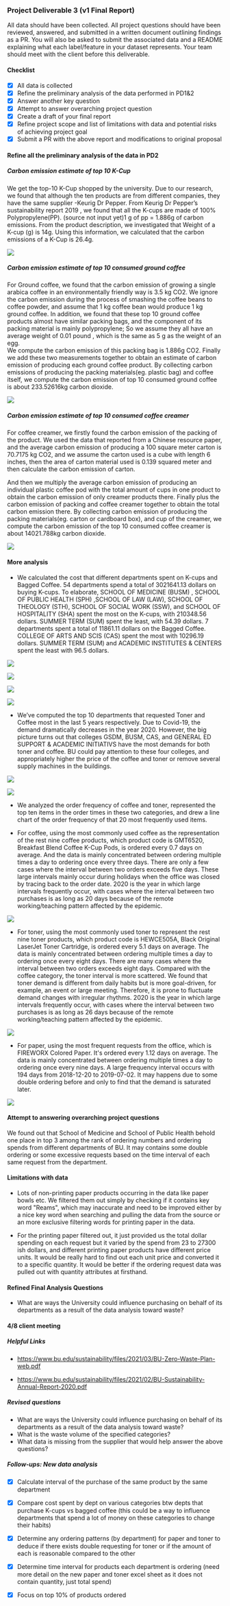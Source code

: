 ### Project Deliverable 3 (v1 Final Report)

All data should have been collected. All project questions should have been reviewed, answered, and submitted in a written document outlining findings as a PR. You will also be asked to submit the associated data and a README explaining what each label/feature in your dataset represents. Your team should meet with the client before this deliverable.

#### Checklist

- [x] All data is collected
- [x] Refine the preliminary analysis of the data performed in PD1&2
- [x] Answer another key question
- [x] Attempt to answer overarching project question
- [x] Create a draft of your final report
- [x] Refine project scope and list of limitations with data and potential risks of achieving project goal
- [x] Submit a PR with the above report and modifications to original proposal

#### Refine all the preliminary analysis of the data in PD2

##### Carbon emission estimate of top 10 K-Cup

We get the top-10 K-Cup shopped by the university. Due to our research, we found that although the ten products are from different companies, they have the same supplier -Keurig Dr Pepper. From Keurig Dr Pepper’s sustainability report 2019 , we found that all the K-cups are made of 100%  Polypropylene(PP). (source not input yet)1 g of pp = 1.886g of carbon emissions. From the product description, we investigated that Weight of a K-cup (g) is 14g. Using this information, we calculated that the carbon emissions of a K-Cup is 26.4g.

![](./image/top-10-k-cup-carbon-emission.png)

##### Carbon emission estimate of top 10 consumed ground coffee

For Ground coffee, we found that the carbon emission of growing a single arabica coffee in an environmentally friendly way is 3.5 kg CO2. We ignore the carbon emission during the process of smashing the coffee beans to coffee powder, and assume that 1 kg coffee bean would produce 1 kg ground coffee.
In addition,  we found that these top 10 ground coffee products  almost have similar packing bags,  and the component of its packing material is mainly polypropylene; So we assume they all have an average weight of 0.01 pound , which is the same as 5 g as the weight of an egg.  
We compute the carbon emission of this packing bag is 1.886g CO2.  Finally we add these two measurements together to obtain an estimate of carbon emission of producing each ground coffee product.
By collecting carbon emissions of producing the packing materials(eg. plastic bag) and coffee itself, we compute the carbon emission of top 10 consumed ground coffee is about 233.52616kg carbon dioxide.

![](./image/top-10-ground-coffee-carbon-emission.png)


##### Carbon emission estimate of top 10 consumed coffee creamer 

For coffee creamer, we firstly found the carbon emission of the packing of the product. We used the data that reported from a Chinese resource paper, and the average carbon emission of producing a 100 square meter carton is 70.7175 kg CO2, and we assume the carton used is a cube with length 6 inches, then the area of carton material used is 0.139 squared meter and then calculate the carbon emission of carton.

And then we multiply the average carbon emission of producing an individual plastic coffee pod  with the total amount of cups in one product to obtain the carbon emission of only creamer products there. Finally plus the carbon emission of packing and coffee creamer together to obtain the total carbon emission there.
By collecting carbon emission of producing the packing materials(eg. carton or cardboard box), and cup of the creamer, we compute the carbon emission of the top 10 consumed coffee creamer is about 14021.788kg carbon dioxide.

![](./image/top-10-coffee-creamer-carbon-emission.png)

#### More analysis

- We calculated the cost that different departments spent on K-cups and Bagged Coffee. 54 departments spend a total of 3021641.13 dollars on buying K-cups. To elaborate, SCHOOL OF MEDICINE (BUSM) , SCHOOL OF PUBLIC HEALTH (SPH) ,SCHOOL OF LAW (LAW), SCHOOL OF THEOLOGY (STH), SCHOOL OF SOCIAL WORK (SSW), and SCHOOL OF HOSPITALITY (SHA) spent the most on the K-cups, with 210348.56 dollars. SUMMER TERM (SUM) spent the least, with 54.39 dollars. 7 departments spent a total of 11861.11 dollars on the Bagged Coffee. COLLEGE OF ARTS AND SCIS (CAS) spent the most with 10296.19 dollars. SUMMER TERM (SUM) and ACADEMIC INSTITUTES & CENTERS spent the least with 96.5 dollars. 

![](./image/cost_on_bagged_coffee_on_different_department.png)

![](./image/cost_on_k-cup_on_different_department.png)

![](./image/bagged-coffee_cost_department.png)

![](./image/k-cup_cost_department.png)

- We’ve computed the top 10 departments that requested Toner and Coffee most in the last 5 years respectively. Due to Covid-19, the demand dramatically decreases in the year 2020. However, the big picture turns out that colleges GSDM, BUSM, CAS, and GENERAL ED SUPPORT & ACADEMIC INITIATIVS have the most demands for both toner and coffee. BU could pay attention to these four colleges, and appropriately higher the price of the coffee and toner or remove several supply machines in the buildings.

![](./image/department_request_toner_year.png)

![](./image/department_request_coffee_year.png)

- We analyzed the order frequency of coffee and toner, represented the top ten items in the order times in these two categories, and drew a line chart of the order frequency of that 20 most frequently used items. 

- For coffee, using the most commonly used coffee as the representation of the rest nine coffee products, which product code is GMT6520, Breakfast Blend Coffee K-Cup Pods, is ordered every 0.7 days on average. And the data is mainly concentrated between ordering multiple times a day to ordering once every three days. There are only a few cases where the interval between two orders exceeds five days. These large intervals mainly occur during holidays when the office was closed by tracing back to the order date. 2020 is the year in which large intervals frequently occur, with cases where the interval between two purchases is as long as 20 days because of the remote working/teaching pattern affected by the epidemic.

![](./image/most-commonly-used-coffee-ordering-interval.png)

- For toner, using the most commonly used toner to represent the rest nine toner products, which product code is HEWCE505A, Black Original LaserJet Toner Cartridge, is ordered every 5.1 days on average. The data is mainly concentrated between ordering multiple times a day to ordering once every eight days. There are many cases where the interval between two orders exceeds eight days. Compared with the coffee category, the toner interval is more scattered. We found that toner demand is different from daily habits but is more goal-driven, for example, an event or large meeting. Therefore, it is prone to fluctuate demand changes with irregular rhythms. 2020 is the year in which large intervals frequently occur, with cases where the interval between two purchases is as long as 26 days because of the remote working/teaching pattern affected by the epidemic.

![](./image/most-commonly-used-toner-ordering-interval.png)

- For paper, using the most frequent requests from the office, which is FIREWORX Colored Paper. It's ordered every 1.12 days on average. The data is mainly concentrated between ordering multiple times a day to ordering once every nine days. A large frequency interval occurs with 194 days from 2018-12-20 to 2019-07-02. It may happens due to some double ordering before and only to find that the demand is saturated later.

![](./image/most-commonly-used-paper-ordering-interval.png)

#### Attempt to answering overarching project questions

We found out that School of Medicine and School of Public Health behold one place in top 3 among the rank of ordering numbers and ordering spends from different departments of BU. It may contains some double ordering or some excessive requests based on the time interval of each same request from the department.

#### Limitations with data

- Lots of non-printing paper products occurring in the data like paper bowls etc. We filtered them out simply by checking if it contains key word "Reams", which may inaccurate and need to be improved either by a nice key word when searching and pulling the data from the source or an more exclusive filtering words for printing paper in the data.

- For the printing paper filtered out, it just provided us the total dollar spending on each request but it varied by the spend from 23 to 27300 ish dollars, and different printing paper products have different price units. It would be really hard to find out each unit price and converted it to a specific quantity. It would be better if the ordering request data was pulled out with quantity attributes at firsthand.

#### Refined Final Analysis Questions

- What are ways the University could influence purchasing on behalf of its departments as a result of the data analysis toward waste?

#### 4/8 client meeting

##### Helpful Links

- https://www.bu.edu/sustainability/files/2021/03/BU-Zero-Waste-Plan-web.pdf

- https://www.bu.edu/sustainability/files/2021/02/BU-Sustainability-Annual-Report-2020.pdf


##### Revised questions

- What are ways the University could influence purchasing on behalf of its departments as a result of the data analysis toward waste?
- What is the waste volume of the specified categories?
- What data is missing from the supplier that would help answer the above questions?


##### Follow-ups: New data analysis
- [x] Calculate interval of the purchase of the same product by the same department 
- [x] Compare cost spent by dept on various categories btw depts that purchase K-cups vs bagged coffee (this could be a way to influence departments that spend a lot of money on these categories to change their habits)
- [x] Determine any ordering patterns (by department) for paper and toner to deduce if there exists double requesting for toner or if the amount of each is reasonable compared to the other
- [x] Determine time interval for products each department is ordering (need more detail on the new paper and toner excel sheet as it does not contain quantity, just total spend)
- [x] Focus on top 10% of products ordered


